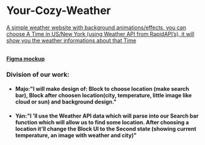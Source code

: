 # Your-Cozy-Weather

<p><u> A simple weather website with background animations/effects, you can choose A Time in US/New York (using Weather API from RapidAPI’s), it will show you the weather informations about that Time </u></p>
<br/>
<a href="https://www.figma.com/file/UspwXFmr15akQ2tFMfpSGy/Untitled?node-id=0%3A1"><b>Figma mockup</B></a>
<h3>Division of our work:</h3>
<ul>
  <li><h4>Majo:"I will make design of:  Block to choose location (make search bar), Block after
choosen location(city, temperature, little image like cloud or sun) and background design."</h4></li>
  <li><h4>Yán:"I ’ll use the Weather API data which will parse into our Search bar function which will allow us to find some location. After choosing a location it’ll change the Block UI to the Second state (showing current temperature, an image with weather and city)" </h4></li>
</ul>
